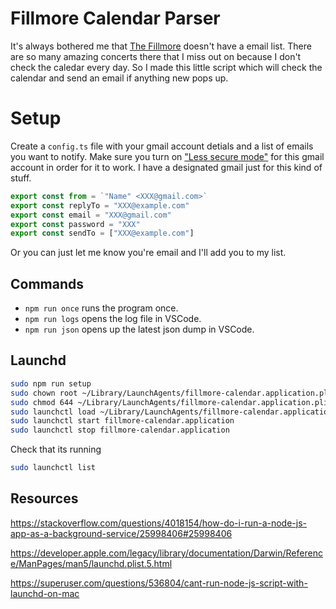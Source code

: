 # Fillmore Calendar Parser

It's always bothered me that [The Fillmore](http://thefillmore.com/calendar/) doesn't have a email list. There are so many amazing concerts there that I miss out on because I don't check the caledar every day. So I made this little script which will check the calendar and send an email if anything new pops up.

# Setup

Create a `config.ts` file with your gmail account detials and a list of emails you want to notify. Make sure you turn on ["Less secure mode"](https://support.google.com/accounts/answer/6010255?hl=en) for this gmail account in order for it to work. I have a designated gmail just for this kind of stuff.

```ts
export const from = `"Name" <XXX@gmail.com>`
export const replyTo = "XXX@example.com"
export const email = "XXX@gmail.com"
export const password = "XXX"
export const sendTo = ["XXX@example.com"]
```

Or you can just let me know you're email and I'll add you to my list.

## Commands

- `npm run once` runs the program once.
- `npm run logs` opens the log file in VSCode.
- `npm run json` opens up the latest json dump in VSCode.


## Launchd

```sh
sudo npm run setup
sudo chown root ~/Library/LaunchAgents/fillmore-calendar.application.plist
sudo chmod 644 ~/Library/LaunchAgents/fillmore-calendar.application.plist
sudo launchctl load ~/Library/LaunchAgents/fillmore-calendar.application.plist
sudo launchctl start fillmore-calendar.application
sudo launchctl stop fillmore-calendar.application
```



Check that its running
```sh
sudo launchctl list
```

## Resources

https://stackoverflow.com/questions/4018154/how-do-i-run-a-node-js-app-as-a-background-service/25998406#25998406

https://developer.apple.com/legacy/library/documentation/Darwin/Reference/ManPages/man5/launchd.plist.5.html

https://superuser.com/questions/536804/cant-run-node-js-script-with-launchd-on-mac